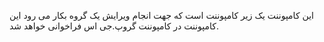 این کامپوننت یک زیر کامپوننت است که جهت انجام ویرایش یک گروه بکار می رود
این کامپوننت در کامپوننت گروپ.جی اس فراخوانی خواهد شد.